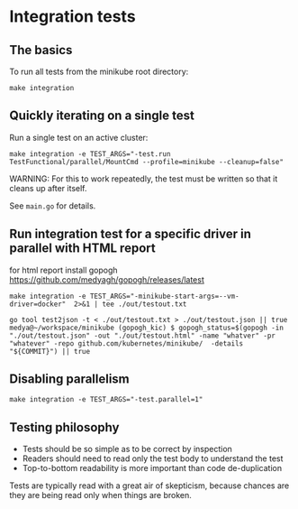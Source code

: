 # Integration tests

## The basics

To run all tests from the minikube root directory:

`make integration`

## Quickly iterating on a single test

Run a single test on an active cluster:

`make integration -e TEST_ARGS="-test.run TestFunctional/parallel/MountCmd --profile=minikube --cleanup=false"`

WARNING: For this to work repeatedly, the test must be written so that it cleans up after itself.

See `main.go` for details.

## Run integration test for a specific driver in parallel with HTML report

for html report install gopogh https://github.com/medyagh/gopogh/releases/latest

```
make integration -e TEST_ARGS="-minikube-start-args=--vm-driver=docker"  2>&1 | tee ./out/testout.txt

```

```
go tool test2json -t < ./out/testout.txt > ./out/testout.json || true
medya@~/workspace/minikube (gopogh_kic) $ gopogh_status=$(gopogh -in "./out/testout.json" -out "./out/testout.html" -name "whatver" -pr "whatever" -repo github.com/kubernetes/minikube/  -details "${COMMIT}") || true
```


## Disabling parallelism

`make integration -e TEST_ARGS="-test.parallel=1"`

## Testing philosophy

- Tests should be so simple as to be correct by inspection
- Readers should need to read only the test body to understand the test
- Top-to-bottom readability is more important than code de-duplication

Tests are typically read with a great air of skepticism, because chances are they are being read only when things are broken. 
